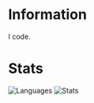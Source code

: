 # Information
I code.
# Stats
![Languages](https://github-readme-stats.vercel.app/api/top-langs/?username=endlessXD&theme=great-gatsby)
![Stats](https://github-readme-stats.vercel.app/api?username=endlessXD&show_icons=true&theme=great-gatsby)

